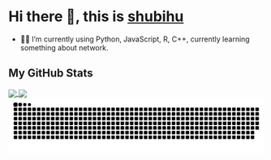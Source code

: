 # Hi there 👋, this is [shubihu](https://shubihu.github.io/)

<!--
**** is a ✨ _special_ ✨ repository because its `README.md` (this file) appears on your GitHub profile.

Here are some ideas to get you started:

- 🔭 I’m currently working on ...
- 🌱 I’m currently learning ...
- 👯 I’m looking to collaborate on ...
- 🤔 I’m looking for help with ...
- 💬 Ask me about ...
- 📫 How to reach me: ...
- 😄 Pronouns: ...
- ⚡ Fun fact: ...
-->

- 👨‍💻 I’m currently using Python, JavaScript, R, C++, currently learning something about network.  
 
 

## My GitHub Stats
<div>
  <a href="https://github.com/anuraghazra/github-readme-stats">
    <img align="center" src="https://github-readme-stats.vercel.app/api?username=shubihu&count_private=true&hide_border=true&show_icons=true&theme=transparent" />
  </a>
  <a href="https://github.com/anuraghazra/github-readme-stats">
    <img align="center" src="https://github-readme-stats.vercel.app/api/top-langs/?username=shubihu&count_private=true&show_icons=true&layout=compact&hide_border=true&hide=html,javascript,css&theme=transparent" />
  </a>
</div>
<picture>
  <source media="(prefers-color-scheme: dark)" srcset="https://raw.githubusercontent.com/shubihu/shubihu/output/github-contribution-grid-snake-dark.svg">
  <source media="(prefers-color-scheme: light)" srcset="https://raw.githubusercontent.com/shubihu/shubihu/output/github-contribution-grid-snake.svg">
  <img alt="github contribution grid snake animation" src="https://raw.githubusercontent.com/shubihu/shubihu/output/github-contribution-grid-snake.svg">
</picture>
